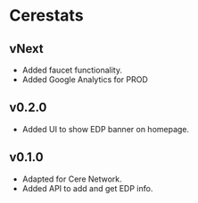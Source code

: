 # Cerestats

## vNext
- Added faucet functionality.
- Added Google Analytics for PROD

## v0.2.0
- Added UI to show EDP banner on homepage.

## v0.1.0
- Adapted for Cere Network.
- Added API to add and get EDP info.
